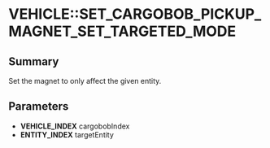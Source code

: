 # VEHICLE::SET_CARGOBOB_PICKUP_MAGNET_SET_TARGETED_MODE

## Summary
Set the magnet to only affect the given entity.

## Parameters
* **VEHICLE_INDEX** cargobobIndex
* **ENTITY_INDEX** targetEntity